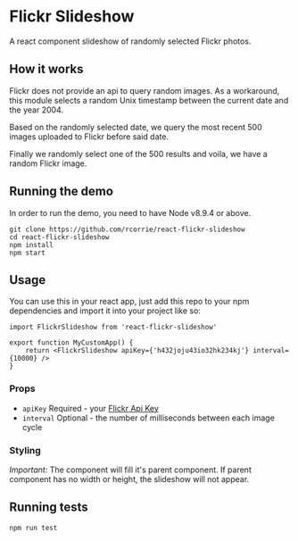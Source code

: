 # Flickr Slideshow

A react component slideshow of randomly selected Flickr photos.

## How it works

Flickr does not provide an api to query random images. As a workaround, this
module selects a random Unix timestamp between the current date and the year 
2004. 

Based on the randomly selected date, we query the most recent 500 images uploaded
to Flickr before said date.

Finally we randomly select one of the 500 results and voila, we have a random 
Flickr image.

## Running the demo

In order to run the demo, you need to have Node v8.9.4 or above.

```
git clone https://github.com/rcorrie/react-flickr-slideshow
cd react-flickr-slideshow
npm install
npm start
```

## Usage 

You can use this in your react app, just add this repo to your npm dependencies
and import it into your project like so:

```
import FlickrSlideshow from 'react-flickr-slideshow'

export function MyCustomApp() {
    return <FlickrSlideshow apiKey={'h432joju43io32hk234kj'} interval={10000} />
}
```

### Props

* `apiKey` Required - your [Flickr Api Key](https://www.flickr.com/services/api/misc.api_keys.html)
* `interval` Optional - the number of milliseconds between each image cycle

### Styling

*Important:* The component will fill it's parent component. If parent
component has no width or height, the slideshow will not appear.

## Running tests

```
npm run test
```
